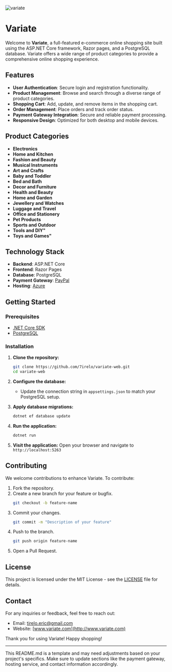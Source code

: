 ![variate](https://github.com/user-attachments/assets/91d42448-412c-4ccc-89c1-4c3a5320438c)

# Variate

Welcome to **Variate**, a full-featured e-commerce online shopping site built using the ASP.NET Core framework, Razor pages, and a PostgreSQL database. Variate offers a wide range of product categories to provide a comprehensive online shopping experience.

## Features

- **User Authentication**: Secure login and registration functionality.
- **Product Management**: Browse and search through a diverse range of product categories.
- **Shopping Cart**: Add, update, and remove items in the shopping cart.
- **Order Management**: Place orders and track order status.
- **Payment Gateway Integration**: Secure and reliable payment processing.
- **Responsive Design**: Optimized for both desktop and mobile devices.

## Product Categories

- **Electronics**
- **Home and Kitchen**
- **Fashion and Beauty**
- **Musical Instruments**
- **Art and Crafts**
- **Baby and Toddler**
- **Bed and Bath**
- **Decor and Furniture**
- **Health and Beauty**
- **Home and Garden**
- **Jewellery and Watches**
- **Luggage and Travel**
- **Office and Stationery**
- **Pet Products**
- **Sports and Outdoor**
- **Tools and DIY"**
- **Toys and Games"**

## Technology Stack

- **Backend**: ASP.NET Core
- **Frontend**: Razor Pages
- **Database**: PostgreSQL
- **Payment Gateway**: [PayPal](https://paypal.com)
- **Hosting**: [Azure](https://azure.com)

## Getting Started

### Prerequisites

- [.NET Core SDK](https://dotnet.microsoft.com/download)
- [PostgreSQL](https://www.postgresql.org/download/)

### Installation

1. **Clone the repository:**
   ```bash
   git clone https://github.com/7irelo/variate-web.git
   cd variate-web
   ```

2. **Configure the database:**
   - Update the connection string in `appsettings.json` to match your PostgreSQL setup.

3. **Apply database migrations:**
   ```bash
   dotnet ef database update
   ```

4. **Run the application:**
   ```bash
   dotnet run
   ```

5. **Visit the application:**
   Open your browser and navigate to `http://localhost:5263`

## Contributing

We welcome contributions to enhance Variate. To contribute:

1. Fork the repository.
2. Create a new branch for your feature or bugfix.
   ```bash
   git checkout -b feature-name
   ```
3. Commit your changes.
   ```bash
   git commit -m "Description of your feature"
   ```
4. Push to the branch.
   ```bash
   git push origin feature-name
   ```
5. Open a Pull Request.

## License

This project is licensed under the MIT License - see the [LICENSE](LICENSE) file for details.

## Contact

For any inquiries or feedback, feel free to reach out:

- Email: [tirelo.eric@gmail.com](mailto:tirelo.eric@gmail.com)
- Website: [www.variate.com](http://www.variate.com)

Thank you for using Variate! Happy shopping!

---

This README.md is a template and may need adjustments based on your project's specifics. Make sure to update sections like the payment gateway, hosting service, and contact information accordingly.
